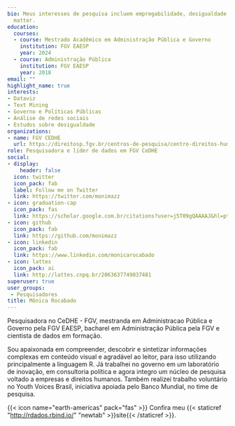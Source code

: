 ```yaml
---
bio: Meus interesses de pesquisa incluem empregabilidade, desigualdade (com recorte em raça e gênero), análise de redes sociais, governo e políticas públicas.
  matter.
education:
  courses:
  - course: Mestrado Acadêmico em Administração Pública e Governo 
    institution: FGV EAESP
    year: 2024
  - course: Administração Pública
    institution: FGV EAESP
    year: 2018
email: ""
highlight_name: true
interests:
- Dataviz
- Text Mining
- Governo e Políticas Públicas
- Análise de redes sociais
- Estudos sobre desigualdade
organizations:
- name: FGV CEDHE
  url: https://direitosp.fgv.br/centros-de-pesquisa/centro-direitos-humanos-empresas
role: Pesquisadora e líder de dados em FGV CeDHE
social:
- display:
    header: false
  icon: twitter
  icon_pack: fab
  label: Follow me on Twitter
  link: https://twitter.com/monimazz
- icon: graduation-cap
  icon_pack: fas
  link: https://scholar.google.com.br/citations?user=j5T09gQAAAAJ&hl=pt-BR&oi=ao
- icon: github
  icon_pack: fab
  link: https://github.com/monimazz
- icon: linkedin
  icon_pack: fab
  link: https://www.linkedin.com/monicarocabado
- icon: lattes
  icon_pack: ai
  link: http://lattes.cnpq.br/2063637749037481
superuser: true
user_groups:
 - Pesquisadores
title: Mônica Rocabado
---
```


Pesquisadora no CeDHE - FGV, mestranda em Administracao Pública e Governo pela FGV EAESP, bacharel em Administração Pública pela FGV e cientista de dados em formação.

Sou apaixonada em compreender, descobrir e sintetizar informações complexas em conteúdo visual e agradável ao leitor, para isso utilizando principalmente a linguagem R. Já trabalhei no governo em um laboratório de inovação, em consultoria política e agora integro um núcleo de pesquisa voltado a empresas e direitos humanos. Também realizei trabalho voluntário no Youth Voices Brasil, iniciativa apoiada pelo Banco Mundial, no time de pesquisa.

{{< icon name="earth-americas" pack="fas" >}} Confira meu {{< staticref "http://rdados.rbind.io/" "newtab" >}}site{{< /staticref >}}.

